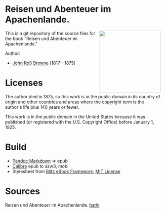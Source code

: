 #  Reisen und Abenteuer im Apachenlande.
<img align="right" height="200" src="https://user-images.githubusercontent.com/13177792/193361672-4dc364a6-d4af-47eb-bcf9-f83af16d5fc1.jpg">

This is a git repository of the source files for the book
"Reisen und Abenteuer im Apachenlande."

Author:

* [John Roß Browne](https://de.wikipedia.org/wiki/John_Ross_Browne) (1817—1875)


# Licenses
The author died in 1875, so this work is in the public domain in its country of
origin and other countries and areas where the copyright term is the author's life
plus 140 years or fewer.

This work is in the public domain in the United States because it was
published (or registered with the U.S. Copyright Office)
before January 1, 1925.


# Build
* [Pandoc Markdown](https://pandoc.org/MANUAL.html#pandocs-markdown) => epub
* [Calibre](https://calibre-ebook.com/) epub to azw3, mobi
* Stylesheet from [Blitz eBook Framework](https://friendsofepub.github.io/Blitz/), [MIT License](https://github.com/FriendsOfEpub/Blitz/blob/master/LICENSE)

# Sources
Reisen und Abenteuer im Apachenlande. [hathi](https://babel.hathitrust.org/cgi/pt?id=dul1.ark:/13960/t6sx8g67s&seq=9)


